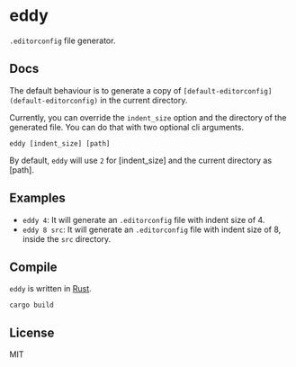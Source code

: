# eddy

`.editorconfig` file generator.

## Docs

The default behaviour is to generate a copy of `[default-editorconfig](default-editorconfig)`
in the current directory.

Currently, you can override the `indent_size` option and the directory of the
generated file. You can do that with two optional cli arguments.

```
eddy [indent_size] [path]
```

By default, `eddy` will use `2` for [indent_size] and the current directory as [path].

## Examples

* `eddy 4`: It will generate an `.editorconfig` file with indent size of 4.
* `eddy 8 src`: It will generate an `.editorconfig` file with indent size of 8,
    inside the `src` directory.

## Compile

`eddy` is written in [Rust](https://www.rust-lang.org/).

```
cargo build
```

## License

MIT
